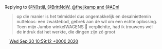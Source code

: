 Replying to [@N0stijl, @BrittNdW, @fheijkamp and @ADnl](https://twitter.com/N0stijl/status/1311069547580076038)

> op die manier is het telmiddel dus ongemakkelijk en desalniettemin nutteloos: een zwaktebod, gebrek aan de wil om een echte oplossing\.   
> Toen mijn Jumbo winkelWAGENS 🛒 verplichtte, had ik trouwens wèl de indruk dat het werkte, die dingen zijn zó groot

<img src="../../media/tweet.ico" width="12" /> [Wed Sep 30 10:59:12 +0000 2020](https://twitter.com/DromerDenker/status/1311259292524326912)